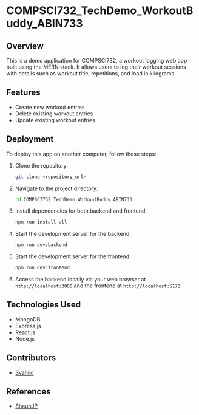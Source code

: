 # COMPSCI732_TechDemo_WorkoutBuddy_ABIN733

## Overview
This is a demo application for COMPSCI732, a workout logging web app built using the MERN stack. It allows users to log their workout sessions with details such as workout title, repetitions, and load in kilograms.

## Features
- Create new workout entries
- Delete existing workout entries
- Update existing workout entries

## Deployment
To deploy this app on another computer, follow these steps:

1. Clone the repository:
   ```bash
   git clone <repository_url>
   ```

2. Navigate to the project directory:
   ```bash
   cd COMPSCI732_TechDemo_WorkoutBuddy_ABIN733
   ```

3. Install dependencies for both backend and frontend:
   ```bash
   npm run install-all
   ```

4. Start the development server for the backend:
   ```bash
   npm run dev:backend
   ```

5. Start the development server for the frontend:
   ```bash
   npm run dev:frontend
   ```

6. Access the backend locally via your web browser at `http://localhost:3000` and the frontend at `http://localhost:5173`.

## Technologies Used
- MongoDB
- Express.js
- React.js
- Node.js

## Contributors
- [Syahiid](https://github.com/abin733)

## References
- [ShaunJP](https://github.com/iamshaunjp)
